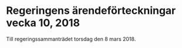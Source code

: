 # Regeringens ärendeförteckningar vecka 10, 2018

Till regeringssammanträdet torsdag den 8 mars 2018\.
